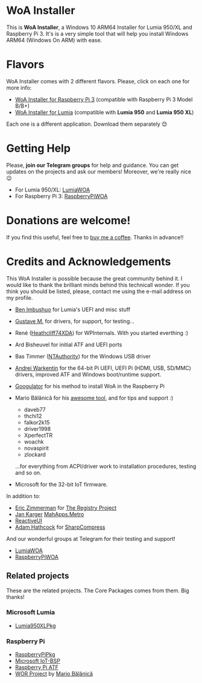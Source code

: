 ﻿# WoA Installer 
This is **WoA Installer**, a Windows 10 ARM64 Installer for Lumia 950/XL and Raspberry Pi 3. It's is a very simple tool that will help you install Windows ARM64 (Windows On ARM) with ease.

# Flavors

WoA Installer comes with 2 different flavors. Please, click on each one for more info:

* [WoA Installer for Raspberry Pi 3](Docs/Raspberry.md) (compatible with Raspberry Pi 3 Model B/B+) 
* [WoA Installer for Lumia](Docs/Lumia.md) (compatible with **Lumia 950** and **Lumia 950 XL**)

Each one is a different application. Download them separately 😊

# Getting Help
Please, **join our Telegram groups** for help and guidance. You can get updates on the projects and ask our members! Moreover, we're really nice 😉
* For Lumia 950/XL: [LumiaWOA](https://t.me/joinchat/Ey6mehEPg0Fe4utQNZ9yjA)
* For Raspberry Pi 3: [RaspberryPiWOA](https://t.me/raspberrypiwoa)

# Donations are welcome!
If you find this useful, feel free to [buy me a coffee](http://paypal.me/superjmn). Thanks in advance!!

# Credits and Acknowledgements

This WoA Installer is possible because the great community behind it. I would like to thank the brilliant minds behind this technicall wonder. If you think you should be listed, please, contact me using the e-mail address on my profile.

- [Ben Imbushuo](https://github.com/imbushuo) for Lumia's UEFI and misc stuff
- [Gustave M.](https://twitter.com/gus33000) for drivers, for support, for testing...
- René ([Heathcliff74XDA](http://www.twitter.com/Heathcliff74XDA)) for WPInternals. With you started everthing :)
- Ard Bisheuvel for initial ATF and UEFI ports
- Bas Timmer ([NTAuthority](https://github.com/nta)) for the Windows USB driver
- [Andrei Warkentin](https://github.com/Googulator) for the 64-bit Pi UEFI, UEFI Pi (HDMI, USB, SD/MMC) drivers, improved ATF and Windows boot/runtime support.
- [Googulator](https://github.com/Googulator) for his method to install WoA in the Raspberry Pi
- Mario Bălănică for his [awesome tool](https://www.worproject.ml), and for tips and support :)
	- daveb77
    - thchi12
    - falkor2k15
    - driver1998
    - XperfectTR
    - woachk
    - novaspirit
    - zlockard 
     
    ...for everything from ACPI/driver work to installation procedures, testing and so on.
- Microsoft for the 32-bit IoT firmware.

In addition to:

- [Eric Zimmerman](https://github.com/EricZimmerman) for [The Registry Project](https://github.com/EricZimmerman/Registry)
- [Jan Karger](https://github.com/punker76) [MahApps.Metro](https://mahapps.com)
- [ReactiveUI](https://reactiveui.net)
- [Adam Hathcock](https://github.com/adamhathcock) for [SharpCompress](https://github.com/adamhathcock/sharpcompress)

And our wonderful groups at Telegram for their testing and support!
- [LumiaWOA](https://t.me/joinchat/Ey6mehEPg0Fe4utQNZ9yjA)
- [RaspberryPiWOA](https://t.me/raspberrypiwoa)

## Related projects
These are the related projects. The Core Packages comes from them. Big thanks!

### Microsoft Lumia
- [Lumia950XLPkg](https://github.com/imbushuo/Lumia950XLPkg)
### Raspberry Pi
- [RaspberryPiPkg](https://github.com/andreiw/RaspberryPiPkg)
- [Microsoft IoT-BSP](https://github.com/ms-iot/bsp)
- [Raspberry Pi ATF](https://github.com/andreiw/raspberry-pi3-atf)
- [WOR Project](https://www.worproject.ml) by [Mario Bălănică](https://github.com/mariobalanica)
